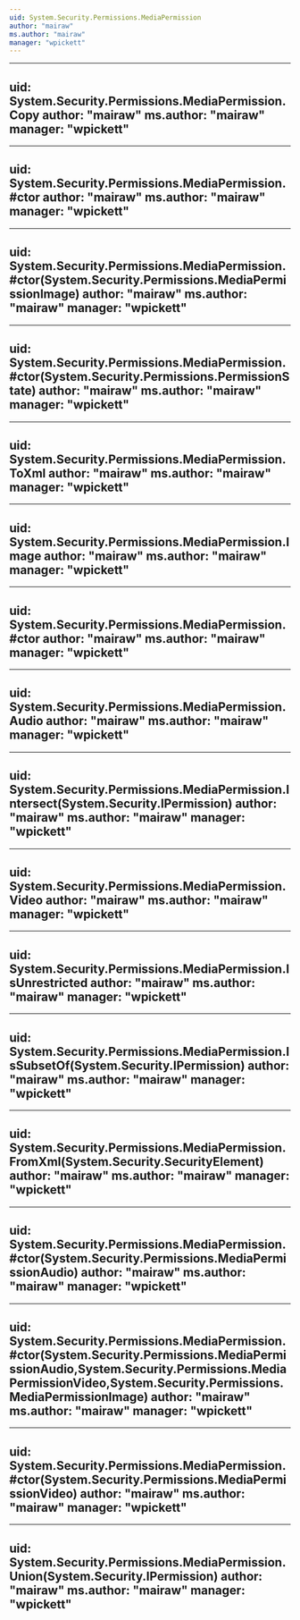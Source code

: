 ```yaml
---
uid: System.Security.Permissions.MediaPermission
author: "mairaw"
ms.author: "mairaw"
manager: "wpickett"
---
```


---
uid: System.Security.Permissions.MediaPermission.Copy
author: "mairaw"
ms.author: "mairaw"
manager: "wpickett"
---

---
uid: System.Security.Permissions.MediaPermission.#ctor
author: "mairaw"
ms.author: "mairaw"
manager: "wpickett"
---

---
uid: System.Security.Permissions.MediaPermission.#ctor(System.Security.Permissions.MediaPermissionImage)
author: "mairaw"
ms.author: "mairaw"
manager: "wpickett"
---

---
uid: System.Security.Permissions.MediaPermission.#ctor(System.Security.Permissions.PermissionState)
author: "mairaw"
ms.author: "mairaw"
manager: "wpickett"
---

---
uid: System.Security.Permissions.MediaPermission.ToXml
author: "mairaw"
ms.author: "mairaw"
manager: "wpickett"
---

---
uid: System.Security.Permissions.MediaPermission.Image
author: "mairaw"
ms.author: "mairaw"
manager: "wpickett"
---

---
uid: System.Security.Permissions.MediaPermission.#ctor
author: "mairaw"
ms.author: "mairaw"
manager: "wpickett"
---

---
uid: System.Security.Permissions.MediaPermission.Audio
author: "mairaw"
ms.author: "mairaw"
manager: "wpickett"
---

---
uid: System.Security.Permissions.MediaPermission.Intersect(System.Security.IPermission)
author: "mairaw"
ms.author: "mairaw"
manager: "wpickett"
---

---
uid: System.Security.Permissions.MediaPermission.Video
author: "mairaw"
ms.author: "mairaw"
manager: "wpickett"
---

---
uid: System.Security.Permissions.MediaPermission.IsUnrestricted
author: "mairaw"
ms.author: "mairaw"
manager: "wpickett"
---

---
uid: System.Security.Permissions.MediaPermission.IsSubsetOf(System.Security.IPermission)
author: "mairaw"
ms.author: "mairaw"
manager: "wpickett"
---

---
uid: System.Security.Permissions.MediaPermission.FromXml(System.Security.SecurityElement)
author: "mairaw"
ms.author: "mairaw"
manager: "wpickett"
---

---
uid: System.Security.Permissions.MediaPermission.#ctor(System.Security.Permissions.MediaPermissionAudio)
author: "mairaw"
ms.author: "mairaw"
manager: "wpickett"
---

---
uid: System.Security.Permissions.MediaPermission.#ctor(System.Security.Permissions.MediaPermissionAudio,System.Security.Permissions.MediaPermissionVideo,System.Security.Permissions.MediaPermissionImage)
author: "mairaw"
ms.author: "mairaw"
manager: "wpickett"
---

---
uid: System.Security.Permissions.MediaPermission.#ctor(System.Security.Permissions.MediaPermissionVideo)
author: "mairaw"
ms.author: "mairaw"
manager: "wpickett"
---

---
uid: System.Security.Permissions.MediaPermission.Union(System.Security.IPermission)
author: "mairaw"
ms.author: "mairaw"
manager: "wpickett"
---
